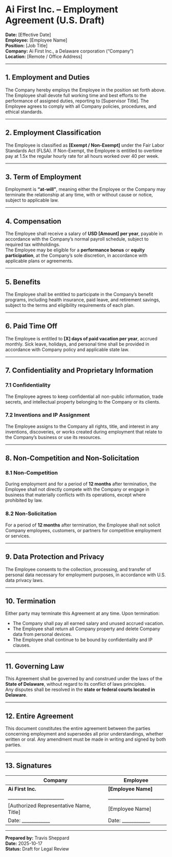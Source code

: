 


# Ai First Inc. – Employment Agreement (U.S. Draft)

**Date:** [Effective Date]  
**Employee:** [Employee Name]  
**Position:** [Job Title]  
**Company:** Ai First Inc., a Delaware corporation (“Company”)  
**Location:** [Remote / Office Address]  

---

## 1. Employment and Duties
The Company hereby employs the Employee in the position set forth above. The Employee shall devote full working time and best efforts to the performance of assigned duties, reporting to [Supervisor Title]. The Employee agrees to comply with all Company policies, procedures, and ethical standards.

---

## 2. Employment Classification
The Employee is classified as **[Exempt / Non-Exempt]** under the Fair Labor Standards Act (FLSA). If Non-Exempt, the Employee is entitled to overtime pay at 1.5x the regular hourly rate for all hours worked over 40 per week.

---

## 3. Term of Employment
Employment is **“at-will”**, meaning either the Employee or the Company may terminate the relationship at any time, with or without cause or notice, subject to applicable law.

---

## 4. Compensation
The Employee shall receive a salary of **USD [Amount] per year**, payable in accordance with the Company’s normal payroll schedule, subject to required tax withholdings.  
The Employee may be eligible for a **performance bonus** or **equity participation**, at the Company’s sole discretion, in accordance with applicable plans or agreements.

---

## 5. Benefits
The Employee shall be entitled to participate in the Company’s benefit programs, including health insurance, paid leave, and retirement savings, subject to the terms and eligibility requirements of each plan.

---

## 6. Paid Time Off
The Employee is entitled to **[X] days of paid vacation per year**, accrued monthly. Sick leave, holidays, and personal time shall be provided in accordance with Company policy and applicable state law.

---

## 7. Confidentiality and Proprietary Information
### 7.1 Confidentiality
The Employee agrees to keep confidential all non-public information, trade secrets, and intellectual property belonging to the Company or its clients.

### 7.2 Inventions and IP Assignment
The Employee assigns to the Company all rights, title, and interest in any inventions, discoveries, or works created during employment that relate to the Company’s business or use its resources.

---

## 8. Non-Competition and Non-Solicitation
### 8.1 Non-Competition
During employment and for a period of **12 months** after termination, the Employee shall not directly compete with the Company or engage in business that materially conflicts with its operations, except where prohibited by law.

### 8.2 Non-Solicitation
For a period of **12 months** after termination, the Employee shall not solicit Company employees, customers, or partners for competitive employment or services.

---

## 9. Data Protection and Privacy
The Employee consents to the collection, processing, and transfer of personal data necessary for employment purposes, in accordance with U.S. data privacy laws.

---

## 10. Termination
Either party may terminate this Agreement at any time. Upon termination:
- The Company shall pay all earned salary and unused accrued vacation.
- The Employee shall return all Company property and delete Company data from personal devices.
- The Employee shall continue to be bound by confidentiality and IP clauses.

---

## 11. Governing Law
This Agreement shall be governed by and construed under the laws of the **State of Delaware**, without regard to its conflict of laws principles.  
Any disputes shall be resolved in the **state or federal courts located in Delaware**.

---

## 12. Entire Agreement
This document constitutes the entire agreement between the parties concerning employment and supersedes all prior understandings, whether written or oral. Any amendment must be made in writing and signed by both parties.

---

## 13. Signatures

| Company | Employee |
|----------|-----------|
| **Ai First Inc.** | **[Employee Name]** |
| ________________________ | ________________________ |
| [Authorized Representative Name, Title] | [Employee Name] |
| Date: ____________ | Date: ____________ |

---

**Prepared by:** Travis Sheppard  
**Date:** 2025-10-17  
**Status:** Draft for Legal Review
